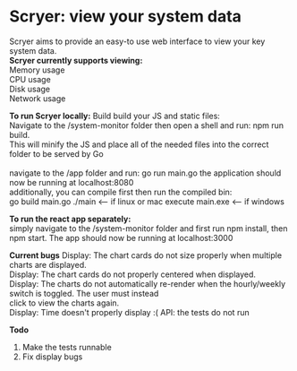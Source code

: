<h1>Scryer: view your system data</h1>

Scryer aims to provide an easy-to use web interface to view your key system data.<br />
<strong>Scryer currently supports viewing:</strong><br />
Memory usage
<br />
CPU usage
<br />
Disk usage
<br />
Network usage
<br />

<strong>To run Scryer locally:</strong>
Build build your JS and static files:<br /> Navigate to the /system-monitor folder then open a shell and run: npm run build.  <br />
This will minify the JS and place all of the needed files into the correct folder to be served by Go
<br /><br />
navigate to the /app folder and run: go run main.go the application should now be running at localhost:8080
<br />
additionally, you can compile first then run the compiled bin:<br />
go build main.go
./main <-- if linux or mac
execute main.exe <-- if windows

<strong>To run the react app separately:</strong><br />
simply navigate to the /system-monitor folder and first run npm install, then npm start. The app should now be running at localhost:3000

<strong>Current bugs</strong>
Display: The chart cards do not size properly when multiple charts are displayed.<br />
Display: The chart cards do not properly centered when displayed.<br />
Display: The charts do not automatically re-render when the hourly/weekly switch is toggled. The user must instead<br/>
click to view the charts again.<br />
Display: Time doesn't properly display :(
API: the tests do not run

<strong>Todo</strong>
1. Make the tests runnable
2. Fix display bugs
